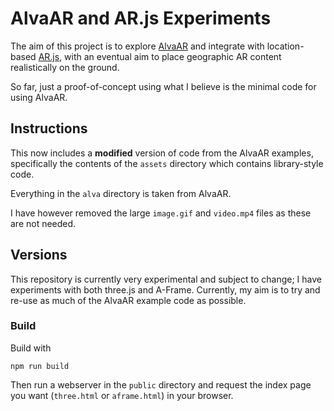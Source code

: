 # AlvaAR and AR.js Experiments

The aim of this project is to explore [AlvaAR](https://github.com/alanross/AlvaAR) and integrate with location-based [AR.js](https://github.com/AR-js-org/AR.js), with an eventual aim to place geographic AR content realistically on the ground.

So far, just a proof-of-concept using what I believe is the minimal code for using AlvaAR.

## Instructions

This now includes a **modified** version of code from the AlvaAR examples, specifically the contents of the `assets` directory which contains library-style code. 

Everything in the `alva` directory is taken from AlvaAR.

I have however removed the large `image.gif` and `video.mp4` files as these are not needed.


## Versions

This repository is currently very experimental and subject to change; I have experiments with both three.js and A-Frame. Currently, my aim is to try and re-use as much of the AlvaAR example code as possible.

### Build

Build with

`npm run build`

Then run a webserver in the `public` directory and request the index page you want (`three.html` or `aframe.html`) in your browser.
